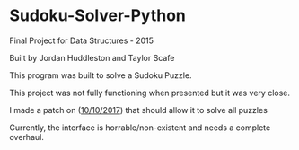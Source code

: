 # Sudoku-Solver-Python
Final Project for Data Structures - 2015

Built by Jordan Huddleston and Taylor Scafe

This program was built to solve a Sudoku Puzzle.

This project was not fully functioning when presented but it was very close.

I made a patch on ([10/10/2017](https://github.com/robosheep95/Sudoku-Solver-Python/commit/11bab238b18f5ae6084a7e8ef77d734a19acbd33)) that should allow it to solve all puzzles

Currently, the interface is horrable/non-existent and needs a complete overhaul.

